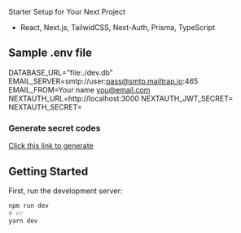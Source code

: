 Starter Setup for Your Next Project
- React, Next.js, TailwidCSS, Next-Auth, Prisma, TypeScript

## Sample .env file
DATABASE_URL="file:./dev.db"
EMAIL_SERVER=smtp://user:pass@smtp.mailtrap.io:465
EMAIL_FROM=Your name you@email.com
NEXTAUTH_URL=http://localhost:3000
NEXTAUTH_JWT_SECRET=
NEXTAUTH_SECRET=

### Generate secret codes
[Click this link to generate](https://generate-secret.vercel.app/32)

## Getting Started

First, run the development server:

```bash
npm run dev
# or
yarn dev
